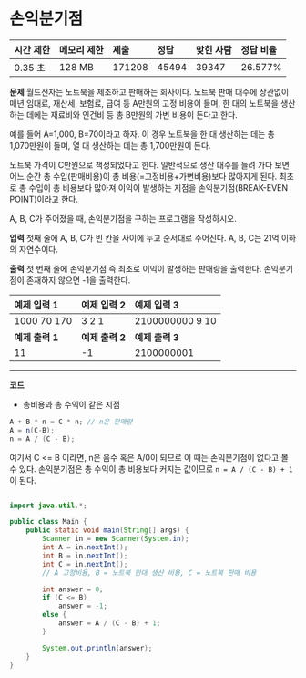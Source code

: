 # 손익분기점

| 시간 제한 | 메모리 제한 | 제출   | 정답  | 맞힌 사람 | 정답 비율 |
| :-------- | :---------- | :----- | :---- | :-------- | :-------- |
| 0.35 초   | 128 MB      | 171208 | 45494 | 39347     | 26.577%   |

**문제**
월드전자는 노트북을 제조하고 판매하는 회사이다. 노트북 판매 대수에 상관없이 매년 임대료, 재산세, 보험료, 급여 등 A만원의 고정 비용이 들며, 한 대의 노트북을 생산하는 데에는 재료비와 인건비 등 총 B만원의 가변 비용이 든다고 한다.

예를 들어 A=1,000, B=70이라고 하자. 이 경우 노트북을 한 대 생산하는 데는 총 1,070만원이 들며, 열 대 생산하는 데는 총 1,700만원이 든다.

노트북 가격이 C만원으로 책정되었다고 한다. 일반적으로 생산 대수를 늘려 가다 보면 어느 순간 총 수입(판매비용)이 총 비용(=고정비용+가변비용)보다 많아지게 된다. 최초로 총 수입이 총 비용보다 많아져 이익이 발생하는 지점을 손익분기점(BREAK-EVEN POINT)이라고 한다.

A, B, C가 주어졌을 때, 손익분기점을 구하는 프로그램을 작성하시오.

**입력**
첫째 줄에 A, B, C가 빈 칸을 사이에 두고 순서대로 주어진다. A, B, C는 21억 이하의 자연수이다.

**출력**
첫 번째 줄에 손익분기점 즉 최초로 이익이 발생하는 판매량을 출력한다. 손익분기점이 존재하지 않으면 -1을 출력한다.

| 예제 입력 1     | 예제 입력 2     | 예제 입력 3     |
| :-------------- | :-------------- | :-------------- |
| 1000 70 170     | 3 2 1           | 2100000000 9 10 |
| **예제 출력 1** | **예제 출력 2** | **예제 출력 3** |
| 11              | -1              | 2100000001      |

---

**코드**

- 총비용과 총 수익이 같은 지점

```java
A + B * n = C * n; // n은 판매량
A = n(C-B);
n = A / (C - B);
```

여기서 C <= B 이라면, n은 음수 혹은 A/0이 되므로 이 때는 손익분기점이 없다고 볼 수 있다.
손익분기점은 총 수익이 총 비용보다 커지는 값이므로 `n = A / (C - B) + 1` 이 된다.

```java

import java.util.*;

public class Main {
    public static void main(String[] args) {
        Scanner in = new Scanner(System.in);
        int A = in.nextInt();
        int B = in.nextInt();
        int C = in.nextInt();
        // A 고정비용, B = 노트북 한대 생산 비용, C = 노트북 판매 비용

        int answer = 0;
        if (C <= B)
            answer = -1;
        else {
            answer = A / (C - B) + 1;
        }

        System.out.println(answer);
    }
}
```
